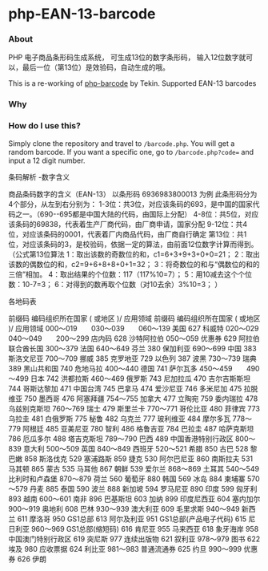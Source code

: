php-EAN-13-barcode
================

### About
PHP 电子商品条形码生成系统， 可生成13位的数字条形码， 输入12位数字就可以，最后一位（第13位）是效验码，自动生成的哦。 

This is a re-working of [php-barcode](http://dev.yunnan.ws/tools/barcode/ "php-EAN-13-barcode") by Tekin. 
Supported EAN-13 barcodes

### Why




### How do I use this?

Simply clone the repository and travel to ``/barcode.php``. You will get a random barcode. If you want a specific one, go to ``/barcode.php?code=`` and input a 12 digit number.

条码解析 -数字含义

商品条码数字的含义（EAN-13）
以条形码 6936983800013 为例
此条形码分为4个部分，从左到右分别为：
1-3位：共3位，对应该条码的693，是中国的国家代码之一。（690--695都是中国大陆的代码，由国际上分配）
4-8位：共5位，对应该条码的69838，代表着生产厂商代码，由厂商申请，国家分配
9-12位：共4位，对应该条码的0001，代表着厂内商品代码，由厂商自行确定
第13位：共1位，对应该条码的3，是校验码，依据一定的算法，由前面12位数字计算而得到。
（公式第13位算法
1：取出该数的奇数位的和，c1=6+3+9+3+0+0=21；
2：取出该数的偶数位的和，c2=9+6+8+8+0+1=32；
3：将奇数位的和与“偶数位的和的三倍”相加。
4：取出结果的个位数：117（117%10=7）；
5：用10减去这个个位数：10-7=3；
6：对得到的数再取个位数（对10去余）3%10=3；
）

各地码表

前缀码	编码组织所在国家 ( 或地区 )/ 应用领域	前缀码	编码组织所在国家 ( 或地区 )/ 应用领域
000～019　　030～039　　060～139	美国	627	科威特
020～029　　040～049　　200～299	店内码	628	沙特阿拉伯
050～059	优惠券	629	阿拉伯联合酋长国
300～379	法国	640～649	芬兰
380	保加利亚	690～699	中国
383	斯洛文尼亚	700～709	挪威
385	克罗地亚	729	以色列
387	波黑	730～739	瑞典
389	黑山共和国	740	危地马拉
400～440	德国	741	萨尔瓦多
450～459　　490～499	日本	742	洪都拉斯
460～469	俄罗斯	743	尼加拉瓜
470	吉尔吉斯斯坦	744	哥斯达黎加
471	中国台湾	745	巴拿马
474	爱沙尼亚	746	多米尼加
475	拉脱维亚	750	墨西哥
476	阿塞拜疆	754～755	加拿大
477	立陶宛	759	委内瑞拉
478	乌兹别克斯坦	760～769	瑞士
479	斯里兰卡	770～771	哥伦比亚
480	菲律宾	773	乌拉圭
481	白俄罗斯	775	秘鲁
482	乌克兰	777	玻利维亚
484	摩尔多瓦	778～779	阿根廷
485	亚美尼亚	780	智利
486	格鲁吉亚	784	巴拉圭
487	哈萨克斯坦	786	厄瓜多尔
488	塔吉克斯坦	789～790	巴西
489	中国香港特别行政区	800～839	意大利
500～509	英国	840～849	西班牙
520～521	希腊	850	古巴
528	黎巴嫩	858	斯洛伐克
529	塞浦路斯	859	捷克
530	阿尔巴尼亚	860	南斯拉夫
531	马其顿	865	蒙古
535	马耳他	867	朝鲜
539	爱尔兰	868～869	土耳其
540～549	比利时和卢森堡	870～879	荷兰
560	葡萄牙	880	韩国
569	冰岛	884	柬埔寨
570～579	丹麦	885	泰国
590	波兰	888	新加坡
594	罗马尼亚	890	印度
599	匈牙利	893	越南
600～601	南非	896	巴基斯坦
603	加纳	899	印度尼西亚
604	塞内加尔	900～919	奥地利
608	巴林	930～939	澳大利亚
609	毛里求斯	940～949	新西兰
611	摩洛哥	950	GS1总部
613	阿尔及利亚	951	GS1总部(产品电子代码)
615	尼日利亚	960～969	GS1总部(缩短码)
616	肯尼亚	955	马来西亚
618	象牙海岸	958	中国澳门特别行政区
619	突尼斯	977	连续出版物
621	叙利亚	978～979	图书
622	埃及	980	应收票据
624	利比亚	981～983	普通流通券
625	约旦	990～999	优惠券
626	伊朗